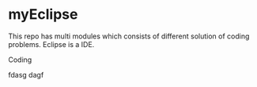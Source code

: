 # myEclipse
This repo has multi modules which consists of different solution of coding problems.
Eclipse is a IDE.

Coding

fdasg
dagf
